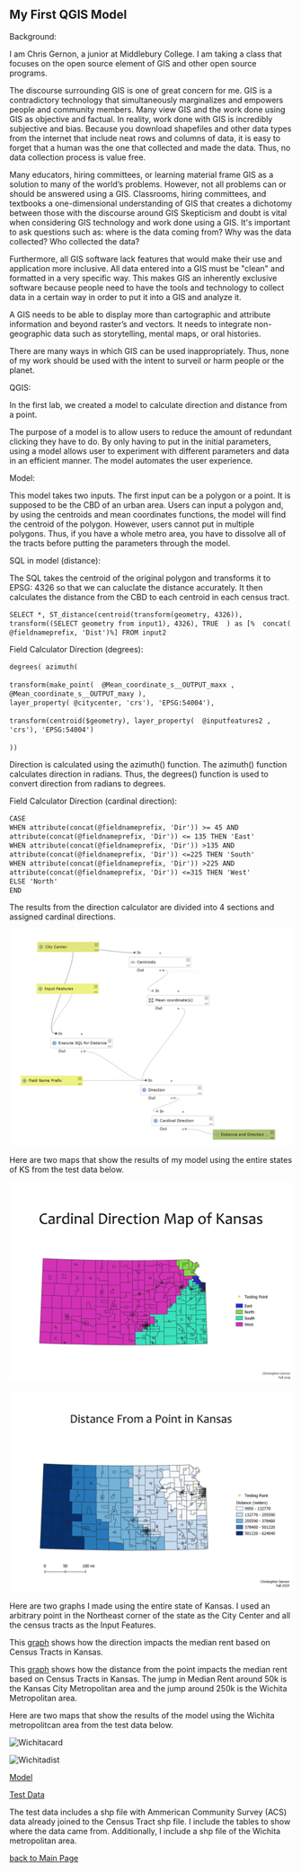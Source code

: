 ## My First QGIS Model

Background: 

I am Chris Gernon, a junior at Middlebury College. I am taking a class that focuses on the open source element of GIS and other open source programs.

The discourse surrounding GIS is one of great concern for me. GIS is a contradictory technology that simultaneously marginalizes and empowers people and community members. Many view GIS and the work done using GIS as objective and factual. In reality, work done with GIS is incredibly subjective and bias. Because you download shapefiles and other data types from the internet that include neat rows and columns of data, it is easy to forget that a human was the one that collected and made the data. Thus, no data collection process is value free.

Many educators, hiring committees, or learning material frame GIS as a solution to many of the world’s problems. However, not all problems can or should be answered using a GIS. Classrooms, hiring committees, and textbooks a one-dimensional understanding of GIS that creates a dichotomy between those with the discourse around GIS Skepticism and doubt is vital when considering GIS technology and work done using a GIS. It's important to ask questions such as: where is the data coming from? Why was the data collected? Who collected the data?

Furthermore, all GIS software lack features that would make their use and application more inclusive. All data entered into a GIS must be "clean" and formatted in a very specific way. This makes GIS an inherently exclusive software because people need to have the tools and technology to collect data in a certain way in order to put it into a GIS and analyze it.

A GIS needs to be able to display more than cartographic and attribute information and beyond raster’s and vectors. It needs to integrate non-geographic data such as storytelling, mental maps, or oral histories.

There are many ways in which GIS can be used inappropriately. Thus, none of my work should be used with the intent to surveil or harm people or the planet.

QGIS:

In the first lab, we created a model to calculate direction and distance from a point.

The purpose of a model is to allow users to reduce the amount of redundant clicking they have to do. By only having to put in the initial parameters, using a model allows user to experiment with different parameters and data in an efficient manner. The model automates the user experience.

Model:

This model takes two inputs. The first input can be a polygon or a point. It is supposed to be the CBD of an urban area. Users can input a polygon and, by using the centroids and mean coordinates functions, the model will find the centroid of the polygon. However, users cannot put in multiple polygons. Thus, if you have a whole metro area, you have to dissolve all of the tracts before putting the parameters through the model.

SQL in model (distance):

The SQL takes the centroid of the original polygon and transforms it to EPSG: 4326 so that we can caluclate the distance accurately. It then calculates the distance from the CBD to each centroid in each census tract.
```
SELECT *, ST_distance(centroid(transform(geometry, 4326)), transform((SELECT geometry from input1), 4326), TRUE  ) as [%  concat( @fieldnameprefix, 'Dist')%] FROM input2
```

Field Calculator Direction (degrees):

```
degrees( azimuth(  

transform(make_point(  @Mean_coordinate_s__OUTPUT_maxx , @Mean_coordinate_s__OUTPUT_maxy ), 
layer_property( @citycenter, 'crs'), 'EPSG:54004'),

transform(centroid($geometry), layer_property(  @inputfeatures2 ,  'crs'), 'EPSG:54004')

))
```

Direction is calculated using the azimuth() function. The azimuth() function calculates direction in radians. Thus, the degrees() function is used to convert direction from radians to degrees.

Field Calculator Direction (cardinal direction):
```
CASE
WHEN attribute(concat(@fieldnameprefix, 'Dir')) >= 45 AND  attribute(concat(@fieldnameprefix, 'Dir')) <= 135 THEN 'East' 
WHEN attribute(concat(@fieldnameprefix, 'Dir')) >135 AND attribute(concat(@fieldnameprefix, 'Dir')) <=225 THEN 'South'
WHEN attribute(concat(@fieldnameprefix, 'Dir')) >225 AND attribute(concat(@fieldnameprefix, 'Dir')) <=315 THEN 'West'
ELSE 'North'
END

```
The results from the direction calculator are divided into 4 sections and assigned cardinal directions. 

![Model](Model.PNG)

Here are two maps that show the results of my model using the entire states of KS from the test data below.

![Cardinal Direction](./Cardinal_direction_map.png)

![Distance Map](./Distance_map.png)

Here are two graphs I made using the entire state of Kansas. I used an arbitrary point in the Northeast corner of the state as the City Center and all the census tracts as the Input Features. 

This [graph](./dir_plot.html) shows how the direction impacts the median rent based on Census Tracts in Kansas.

This [graph](./dist_plot.html) shows how the distance from the point impacts the median rent based on Census Tracts in Kansas. The jump in Median Rent around 50k is the Kansas City Metropolitan area and the jump around 250k is the Wichita Metropolitan area.

Here are two maps that show the results of the model using the Wichita metropolitcan area from the test data below. 

![Wichitacard](./dirwichita.png)

![Wichitadist](./distwchita.png)


[Model](./Distance_from_point_final.model3)

[Test Data](./Model_test_data.gpkg)

The test data includes a shp file with Ammerican Community Survey (ACS) data already joined to the Census Tract shp file. I include the tables to show where the data came from. Additionally, I include a shp file of the Wichita metropolitan area. 

[back to Main Page](chriskgernon.github.io/index.md)
